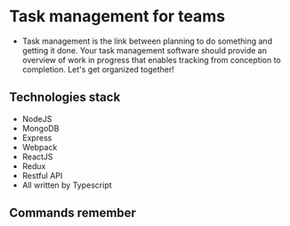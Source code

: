 # Task management for teams
 - Task management is the link between planning to do something and getting it done. Your task management software should provide an overview of work in progress that enables tracking from conception to completion. Let's get organized together!
## Technologies stack
- NodeJS
- MongoDB
- Express
- Webpack
- ReactJS
- Redux
- Restful API
- All written by Typescript

## Commands remember

    